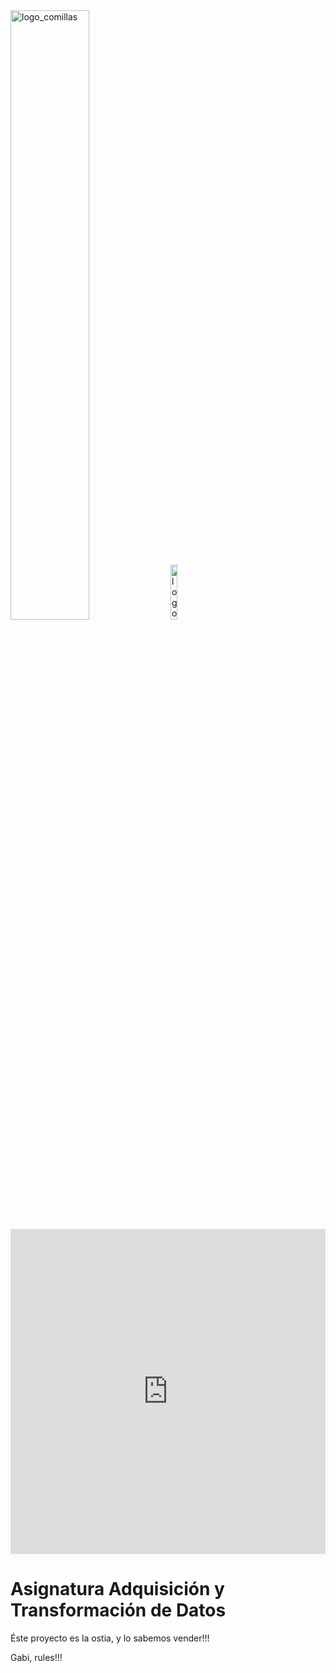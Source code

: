 
<html>
<head>
<title>ETL grográfica</title>
</head>


<img src="tubularsite.github.io/Marcacolorpositiva.png" alt="logo_comillas" style="width: 50%; height: 50%"> 
<img src="tubularsite.github.io/surfera.png" alt="logo_grupo" style="width: 15%; height: 15%"> 

<iframe width="100%" height="520" frameborder="0" src="https://borcabar.carto.com/builder/31ad5835-474c-4f37-976a-2a68ba21f448/embed" allowfullscreen webkitallowfullscreen mozallowfullscreen oallowfullscreen msallowfullscreen></iframe>

<body>

<h1>
  Asignatura Adquisición y Transformación de Datos
</h1>

<p>
 Éste proyecto es la ostia, y lo sabemos vender!!!
</p>

<p>
 Gabi, rules!!!
</p>

</body>
</html> 
